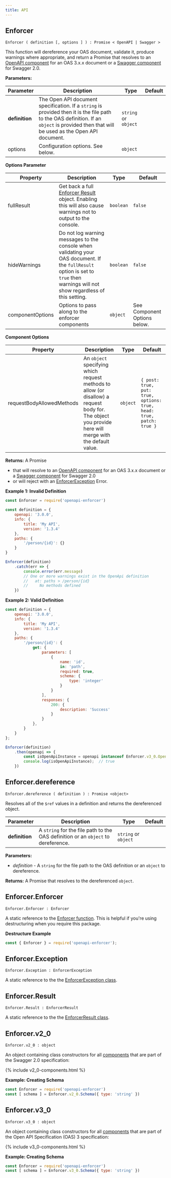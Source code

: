 ```yaml
---
title: API
---
```


## Enforcer

`Enforcer ( definition [, options ] ) : Promise < OpenAPI | Swagger >`

This function will dereference your OAS document, validate it, produce warnings where appropriate, and return a Promise that resolves to an [OpenAPI component](./components/openapi.md) for an OAS 3.x.x document or a [Swagger component](./components/swagger.md) for Swagger 2.0.

**Parameters:**

| Parameter | Description | Type | Default |
| --------- | ----------- | ---- | ------- |
| **definition** | The Open API document specification. If a `string` is provided then it is the file path to the OAS definition. If an `object` is provided then that will be used as the Open API document. | `string` or `object` | |
| options | Configuration options. See below. | `object` | |

**Options Parameter**

| Property | Description | Type  | Default |
| --------- | ----------- | ---- | ------- |
| fullResult | Get back a full [Enforcer Result](./enforcer-result.md) object. Enabling this will also cause warnings not to output to the console. | `boolean` | `false` |
| hideWarnings | Do not log warning messages to the console when validating your OAS document. If the `fullResult` option is set to `true` then warnings will not show regardless of this setting. | `boolean` | `false` |
| componentOptions | Options to pass along to the enforcer components | `object` | See Component Options below. |

**Component Options**

| Property | Description | Type  | Default |
| --------- | ----------- | ---- | ------- |
| requestBodyAllowedMethods | An `object` specifying which request methods to allow (or disallow) a request body for. The object you provide here will merge with the default value. | `object` | ` { post: true, put: true, options: true, head: true, patch: true } `
    
**Returns:** A Promise

  - that will resolve to an [OpenAPI component](./components/openapi.md) for an OAS 3.x.x document or a [Swagger component](./components/swagger.md) for Swagger 2.0
  - or will reject with an [EnforcerException](./enforcer-exception.md) Error.

**Example 1: Invalid Definition**

```js
const Enforcer = require('openapi-enforcer')

const definition = {
    openapi: '3.0.0',
    info: {
        title: 'My API',
        version: '1.3.4'
    },
    paths: {
        '/person/{id}': {}
    }
}

Enforcer(definition)
    .catch(err => {
        console.error(err.message)
        // One or more warnings exist in the OpenApi definition
        //   at: paths > /person/{id}
        //     No methods defined
    })
```

**Example 2: Valid Definition**

```js
const definition = {
    openapi: '3.0.0',
    info: {
        title: 'My API',
        version: '1.3.4'
    },
    paths: {
        '/person/{id}': {
            get: {
                parameters: [
                    {
                        name: 'id',
                        in: 'path',
                        required: true,
                        schema: {
                            type: 'integer'
                        }
                    }
                ],
                responses: {
                    200: {
                        description: 'Success'
                    }
                }
            },
        }
    }
};

Enforcer(definition)
    .then(openapi => {
        const isOpenApiInstance = openapi instanceof Enforcer.v3_0.OpenApi
        console.log(isOpenApiInstance);  // true
    })
```

## Enforcer.dereference

`Enforcer.dereference ( definition ) : Promise <object>`

Resolves all of the `$ref` values in a definition and returns the dereferenced object.

| Parameter | Description | Type | Default |
| --------- | ----------- | ---- | ------- |
| **definition** | A `string` for the file path to the OAS definition or an `object` to dereference. | `string` or `object` | |

**Parameters:**

- *definition* - A `string` for the file path to the OAS definition or an `object` to dereference.

**Returns:** A Promise that resolves to the dereferenced `object`.

## Enforcer.Enforcer

`Enforcer.Enforcer : Enforcer`

A static reference to the [Enforcer function](#enforcer). This is helpful if you're using destructuring when you require this package.

**Destructure Example**

```js
const { Enforcer } = require('openapi-enforcer');
```

## Enforcer.Exception

`Enforcer.Exception : EnforcerException`

A static reference to the the [EnforcerException class](./enforcer-exception.md).

## Enforcer.Result

`Enforcer.Result : EnforcerResult`

A static reference to the the [EnforcerResult class](./enforcer-result.md).

## Enforcer.v2_0

`Enforcer.v2_0 : object`

An object containing class constructors for all [components](./components/index.md) that are part of the Swagger 2.0 specification:

{% include v2_0-components.html %}

**Example: Creating Schema**

```js
const Enforcer = require('openapi-enforcer')
const [ schema ] = Enforcer.v2_0.Schema({ type: 'string' })
```

## Enforcer.v3_0

`Enforcer.v3_0 : object`

An object containing class constructors for all [components](./components/index.md) that are part of the Open API Specification (OAS) 3 specification:

{% include v3_0-components.html %}

**Example: Creating Schema**

```js
const Enforcer = require('openapi-enforcer')
const [ schema ] = Enforcer.v3_0.Schema({ type: 'string' })
```
